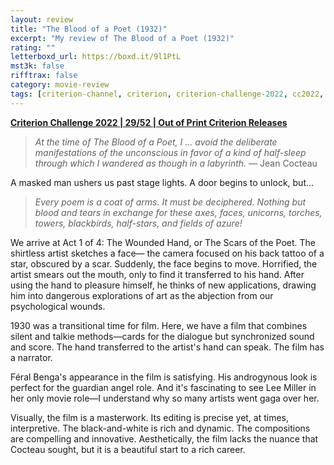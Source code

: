 ```yaml
---
layout: review
title: "The Blood of a Poet (1932)"
excerpt: "My review of The Blood of a Poet (1932)"
rating: ""
letterboxd_url: https://boxd.it/9l1PtL
mst3k: false
rifftrax: false
category: movie-review
tags: [criterion-channel, criterion, criterion-challenge-2022, cc2022, queer]
---
```


<b><a href="https://boxd.it/q4PJa/detail" target="_blank" rel="noopener">Criterion Challenge 2022 | 29/52 | Out of Print Criterion Releases</a></b>

<blockquote><i>At the time of The Blood of a Poet, I ... avoid the deliberate manifestations of the unconscious in favor of a kind of half-sleep through which I wandered as though in a labyrinth.</i> — Jean Cocteau</blockquote>

A masked man ushers us past stage lights. A door begins to unlock, but…

<blockquote><i>Every poem is a coat of arms. It must be deciphered. Nothing but blood and tears in exchange for these axes, faces, unicorns, torches, towers, blackbirds, half-stars, and fields of azure!</i></blockquote>

We arrive at Act 1 of 4: The Wounded Hand, or The Scars of the Poet. The shirtless artist sketches a face— the camera focused on his back tattoo of a star, obscured by a scar. Suddenly, the face begins to move. Horrified, the artist smears out the mouth, only to find it transferred to his hand. After using the hand to pleasure himself, he thinks of new applications, drawing him into dangerous explorations of art as the abjection from our psychological wounds.

1930 was a transitional time for film. Here, we have a film that combines silent and talkie methods—cards for the dialogue but synchronized sound and score. The hand transferred to the artist's hand can speak. The film has a narrator.

Féral Benga's appearance in the film is satisfying. His androgynous look is perfect for the guardian angel role. And it's fascinating to see Lee Miller in her only movie role—I understand why so many artists went gaga over her.

Visually, the film is a masterwork. Its editing is precise yet, at times, interpretive. The black-and-white is rich and dynamic. The compositions are compelling and innovative. Aesthetically, the film lacks the nuance that Cocteau sought, but it is a beautiful start to a rich career.
